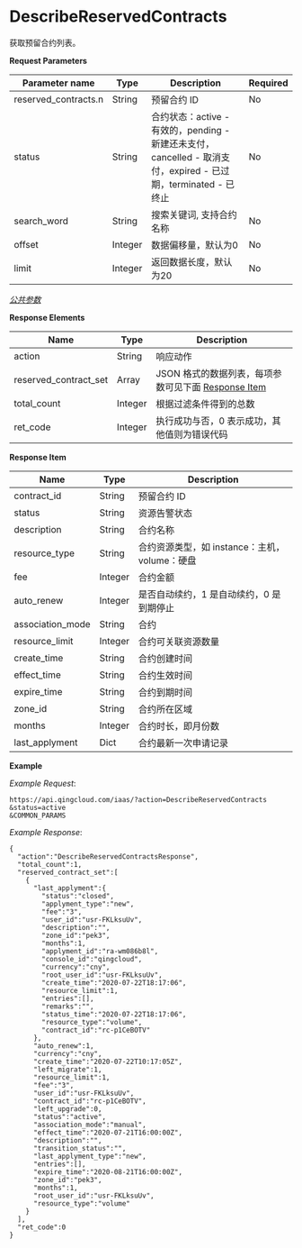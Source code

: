 ---
---

# DescribeReservedContracts

获取预留合约列表。

**Request Parameters**

| Parameter name | Type | Description | Required |
| --- | --- | --- | --- |
| reserved_contracts.n | String | 预留合约 ID | No |
| status | String | 合约状态：active - 有效的，pending - 新建还未支付，cancelled - 取消支付，expired - 已过期，terminated - 已终止 | No |
| search_word | String | 搜索关键词, 支持合约名称 | No |
| offset | Integer | 数据偏移量，默认为0 | No |
| limit | Integer | 返回数据长度，默认为20 | No |

[_公共参数_](../../common/parameters.html#api-common-parameters)

**Response Elements**

| Name | Type | Description |
| --- | --- | --- |
| action | String | 响应动作 |
| reserved_contract_set | Array | JSON 格式的数据列表，每项参数可见下面 [Response Item](#response-item) |
| total_count | Integer | 根据过滤条件得到的总数 |
| ret_code | Integer | 执行成功与否，0 表示成功，其他值则为错误代码 |

**Response Item**

| Name | Type | Description |
| --- | --- | --- |
| contract_id | String | 预留合约 ID |
| status | String | 资源告警状态 |
| description | String | 合约名称 |
| resource_type | String | 合约资源类型，如 instance：主机，volume：硬盘 |
| fee | Integer | 合约金额 |
| auto_renew | Integer | 是否自动续约，1 是自动续约，0 是到期停止 |
| association_mode | String | 合约 |
| resource_limit | Integer | 合约可关联资源数量 |
| create_time | String | 合约创建时间 |
| effect_time | String | 合约生效时间 |
| expire_time | String | 合约到期时间 |
| zone_id | String | 合约所在区域 |
| months | Integer | 合约时长，即月份数 |
| last_applyment | Dict | 合约最新一次申请记录 |

**Example**

_Example Request_:

```
https://api.qingcloud.com/iaas/?action=DescribeReservedContracts
&status=active
&COMMON_PARAMS
```

_Example Response_:

```
{
  "action":"DescribeReservedContractsResponse",
  "total_count":1,
  "reserved_contract_set":[
    {
      "last_applyment":{
        "status":"closed",
        "applyment_type":"new",
        "fee":"3",
        "user_id":"usr-FKLksuUv",
        "description":"",
        "zone_id":"pek3",
        "months":1,
        "applyment_id":"ra-wm086b8l",
        "console_id":"qingcloud",
        "currency":"cny",
        "root_user_id":"usr-FKLksuUv",
        "create_time":"2020-07-22T18:17:06",
        "resource_limit":1,
        "entries":[],
        "remarks":"",
        "status_time":"2020-07-22T18:17:06",
        "resource_type":"volume",
        "contract_id":"rc-p1CeBOTV"
      },
      "auto_renew":1,
      "currency":"cny",
      "create_time":"2020-07-22T10:17:05Z",
      "left_migrate":1,
      "resource_limit":1,
      "fee":"3",
      "user_id":"usr-FKLksuUv",
      "contract_id":"rc-p1CeBOTV",
      "left_upgrade":0,
      "status":"active",
      "association_mode":"manual",
      "effect_time":"2020-07-21T16:00:00Z",
      "description":"",
      "transition_status":"",
      "last_applyment_type":"new",
      "entries":[],
      "expire_time":"2020-08-21T16:00:00Z",
      "zone_id":"pek3",
      "months":1,
      "root_user_id":"usr-FKLksuUv",
      "resource_type":"volume"
    }
  ],
  "ret_code":0
}
```
